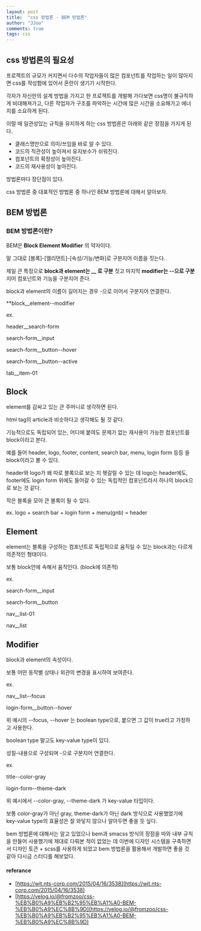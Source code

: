 ```yaml
---
layout: post
title:  "css 방법론 - BEM 방법론"
author: "JJoo"
comments: true
tags: css
---
```



## css 방법론의 필요성 

프로젝트의 규모가 커지면서 다수의 작업자들이 많은 컴포넌트를 작업하는 일이 많아지면 css를 작성함에 있어서 혼란이 생기기 시작한다. 

각자가 자신만의 설계 방법을 가지고 한 프로젝트를 개발해 가다보면 css명이 불규칙하게 비대해져가고, 다른 작업자가 구조를 파악하는 시간에 많은 시간을 소요해가고 에너지를 소요하게 된다. 

이럴 때 일관성있는 규칙을 유지하게 하는 css 방법론은 아래와 같은 장점을 가지게 된다. 

- 클래스명만으로 의미/쓰임을 바로 알 수 있다.
- 코드의 직관성이 높아져서 유지보수가 쉬워진다.
- 컴포넌트의 확정성이 높아진다. 
- 코드의 재사용성이 높아진다.


방법론마다 장단점이 있다. 

css 방법론 중 대표적인 방법론 중 하나인 BEM 방법론에 대해서 알아보자. 



## BEM 방법론 

### BEM 방법론이란?

BEM은 **Block Element Modifier** 의 약자이다. 

말 그대로 [블록]-[엘리먼트]-[속성/기능/변화]로 구분지어 이름을 짓는다. 

제일 큰 특징으로 **block과 element는 __ 로 구분** 짓고 마지막 **modifier는 --으로 구분**지어 컴포넌트와 기능을 구분지어 준다. 

block과 element의 이름이 길어지는 경우 -으로 이어서 구분지어 연결한다. 

**block__element--modifier


ex. 

header__search-form

search-form__input

search-form__button--hover

search-form__button--active

tab__item-01




## Block 

element를 감싸고 있는 큰 주머니로 생각하면 된다. 

html tag의 article과 비슷하다고 생각해도 될 것 같다. 

기능적으로도 독립되어 있는, 어디에 붙여도 문제가 없는 재사용이 가능한 컴포넌트를 block이라고 본다. 

예를 들어 header, logo, footer, content, search bar, menu, login form 등등 을 block이라고 볼 수 있다. 

header와 logo가 왜 따로 블록으로 보는 지 헷갈릴 수 있는 데 logo는 header에도, footer에도 login form 위에도 들어갈 수 있는 독립적인 컴포넌트라서 하나의 block으로 보는 것 같다. 

작은 블록을 모아 큰 블록이 될 수 있다. 

ex. logo + search bar + login form + menu(gnb) = header 


## Element 

element는 블록을 구성하는 컴포넌트로 독립적으로 움직일 수 있는 block과는 다르게 의존적인 형태이다. 

보통 block안에 속해서 움직인다. (block에 의존적)

ex.

search-form__input

search-form__button 

nav__list-01 

nav__list


## Modifier 

block과 element의 속성이다.

보통 어떤 동작별 상태나 외관의 변경을 표시하여 보여준다. 

ex. 

nav__list--focus 

login-form__button--hover

위 예시의 --focus, --hover 는 boolean type으로, 붙으면 그 값이 true라고 가정하고 사용한다. 

boolean type 말고도 key-value type이 있다. 

성질-내용으로 구성되며 -으로 구분지어 연결한다. 

ex. 

title--color-gray 

login-form--theme-dark 

위 예시에서 --color-gray, --theme-dark 가 key-value 타입이다. 

보통 color-gray가 아닌 gray, theme-dark가 아닌 dark 방식으로 사용했었기에 key-value type의 효율성은 잘 와닿지 않으나 알아두면 좋을 듯 싶다. 


bem 방법론에 대해서는 알고 있었으나 bem과 smacss 방식의 장점을 따와 내부 규칙을 만들어 사용했기에 제대로 다뤄본 적이 없었는 데 
이번에 디자인 시스템을 구축하면서 디자인 토큰 + scss를 사용하게 되었고 bem 방법론을 활용해서 개발하면 좋을 것 같아 다시금 스터디를 해보았다. 




#### referance 

- [https://wit.nts-corp.com/2015/04/16/3538](https://wit.nts-corp.com/2015/04/16/3538)
- [https://velog.io/@fromzoo/css-%EB%B0%A9%EB%B2%95%EB%A1%A0-BEM-%EB%B0%A9%EC%8B%9D](https://velog.io/@fromzoo/css-%EB%B0%A9%EB%B2%95%EB%A1%A0-BEM-%EB%B0%A9%EC%8B%9D)























